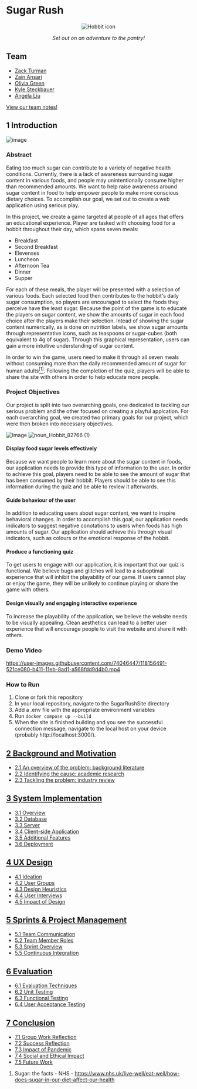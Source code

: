 # Sugar Rush

<div align="center">
 <img src="hobbiticon.png" alt="Hobbit icon">
 <p><i>Set out on an adventure to the pantry!</i></p>
</div>

## Team

* [Zack Turman](https://github.com/zkturman)
* [Zain Ansari](https://github.com/zainansarii)
* [Olivia Green](https://github.com/livigreen)
* [Kyle Steckbauer](https://github.com/kesteckb)
* [Angela Liu](https://github.com/angelaliuyl)

 [View our team notes!](https://1drv.ms/u/s!ArK70JvM660kiJU316Riv8bJ639P4A)

## 1 Introduction

![image](./SugarRushSite/src/assets/homepage-prototype.JPG)

### Abstract
Eating too much sugar can contribute to a variety of negative health conditions. Currently, there is a lack of awareness surrounding sugar content in various foods, and people may unintentionally consume higher than recommended amounts. We want to help raise awareness around sugar content in food to help empower people to make more conscious dietary choices. To accomplish our goal, we set out to create a web application using serious play.

In this project, we create a game targeted at people of all ages that offers an educational experience. Player are tasked with choosing food for a hobbit throughout their day, which spans seven meals:
  - Breakfast
  - Second Breakfast
  - Elevenses
  - Luncheon
  - Afternoon Tea
  - Dinner
  - Supper  

For each of these meals, the player will be presented with a selection of various foods. Each selected food then contributes to the hobbit's daily sugar consumption, so players are encouraged to select the foods they perceive have the least sugar. Because the point of the game is to educate the players on sugar content, we show the amounts of sugar in each food choice after the players make their selection. Intead of showing the sugar content numerically, as is done on nutrition labels, we show sugar amounts through representative icons, such as teaspoons or sugar-cubes (both equivalent to 4g of sugar). Through this graphical representation, users can gain a more intuitive understanding of sugar content. 

In order to win the game, users need to make it through all seven meals without consuming more than the daily recommended amount of sugar for human adults[<sup>[1]</sup>](https://www.nhs.uk/live-well/eat-well/how-does-sugar-in-our-diet-affect-our-health). Following the completion of the quiz, players will be able to share the site with others in order to help educate more people. 

### Project Objectives

Our project is split into two overarching goals, one dedicated to tackling our serious problem and the other focused on creating a playful applcation. For each overarching goal, we created two primary goals for our project, which were then broken into necessary objectives. 

![Image](/projectObjectives.png)
![noun_Hobbit_82766 (1)](https://user-images.githubusercontent.com/74046447/118246989-91434400-b49a-11eb-8840-ce664d851a32.png)

#### Display food sugar levels effectively
Because we want people to learn more about the sugar content in foods, our application needs to provide this type of information to the user. In order to achieve this goal, players need to be able to see the amount of sugar that has been consumed by their hobbit. Players should be able to see this information during the quiz and be able to review it afterwards.

#### Guide behaviour of the user
In addition to educating users about sugar content, we want to inspire behavioral changes. In order to accomplish this goal, our application needs indicators to suggest negative conotations to users when foods has high amounts of sugar. Our application should achieve this through visual indicators, such as colours or the emotional response of the hobbit.

#### Produce a functioning quiz
To get users to engage with our application, it is important that our quiz is functional. We believe bugs and glitches will lead to a suboptimal experience that will inhibit the playability of our game. If users cannot play or enjoy the game, they will be unlikely to continue playing or share the game with others.

#### Design visually and engaging interactive experience
To increase the playability of the application, we believe the website needs to be visually appealing. Clean aesthetics can lead to a better user experience that will encourage people to visit the website and share it with others.

### Demo Video

https://user-images.githubusercontent.com/74046447/118156491-521ce080-b411-11eb-8ad1-a568fdd9d4b0.mp4

### How to Run
  1. Clone or fork this repository
  2. In your local repository, navigate to the SugarRushSite directory
  3. Add a .env file with the appropriate environment variables
  4. Run `docker compose up --build`
  5. When the site is finished building and you see the successful connection message, navigate to the local host on your device (probably http://localhost:3000/).

## [2 Background and Motivation](BackgroundAndMotivation/README.md)
  - [2.1 An overview of the problem: background literature](/BackgroundAndMotivation/README.md#21-an-overview-of-the-problem-background-literature)
  - [2.2 Identifying the cause: academic research](/BackgroundAndMotivation/README.md#22-identifying-the-cause-academic-research)
  - [2.3 Tackling the problem: industry review](/BackgroundAndMotivation/README.md#23-tackling-the-problem-industry-review)

## [3 System Implementation](SystemImplementation/README.md)
  - [3.1 Overview](/SystemImplementation/README.md#31-overview)
  - [3.2 Database](/SystemImplementation/README.md#32-database)
  - [3.3 Server](/SystemImplementation/README.md#33-server)
  - [3.4 Client-side Application](/SystemImplementation/README.md#34-client-side-application)
  - [3.5 Additional Features](/SystemImplementation/README.md#35-additional-features)
  - [3.6 Deployment](/SystemImplementation/README.md#36-deployment)

## [4 UX Design](UXDesign/README.md)
  - [4.1 Ideation](/UXDesign/README.md#41-ideation)
  - [4.2 User Groups](/UXDesign/README.md#42-user-groups)
  - [4.3 Design Heuristics](/UXDesign/README.md#43-design-heuristics)
  - [4.4 User Interviews](/UXDesign/README.md#44-user-interviews)
  - [4.5 Impact of Design](/UXDesign/README.md#45-impact-of-design)

## [5 Sprints & Project Management](SprintsAndProjectManagement/README.md)
  - [5.1 Team Communication](/SprintsAndProjectManagement/README.md#51-team-communication)
  - [5.2 Team Member Roles](/SprintsAndProjectManagement/README.md#52-team-member-roles)
  - [5.3 Sprint Overview](/SprintsAndProjectManagement/README.md#53-sprint-overview)
  - [5.5 Continuous Integration](/SprintsAndProjectManagement/README.md#54-continuous-integration)

## [6 Evaluation](Evaluation/README.md)
  - [6.1 Evaluation Techniques](/Evaluation/README.md#61-evaluation-techniques)
  - [6.2 Unit Testing](/Evaluation/README.md#62-unit-testing)
  - [6.3 Functional Testing](/Evaluation/README.md#63-functional-testing)
  - [6.4 User Acceptance Testing](/Evaluation/README.md#64-user-acceptance-testing)

## [7 Conclusion](Conclusion/README.md)
  - [7.1 Group Work Reflection](/Conclusion/README.md#71-group-work-reflection)
  - [7.2 Success Reflection](/Conclusion/README.md#72-success-reflection)
  - [7.3 Impact of Pandemic](/Conclusion/README.md#73-impact-of-pandemic)
  - [7.4 Social and Ethical Impact](/Conclusion/README.md#74-social-and-ethical-impact)
  - [7.5 Future Work](/Conclusion/README.md#75-future-work)

1. Sugar: the facts - NHS - https://www.nhs.uk/live-well/eat-well/how-does-sugar-in-our-diet-affect-our-health
